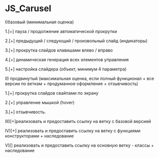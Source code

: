 # JS_Carusel
I)базовый (минимальная оценка)

1.[+] пауза / продолжение автоматической прокрутки

2.[+] предыдущий / следующий / произвольный слайд (индикаторы)

3.[+] прокрутка слайдов клавишами влево / вправо

4.[+] динамическая генерация всех элементов управления

5.[+] настройка слайдера (объект, минимум 4 параметра)

II) продвинутый (максимальная оценка, если полный функционал + все версии по веткам + продуманное оформление + отзывчивость)

  1.[+] прокрутка слайдов свайпами по экрану
  
  2.[+] управление мышкой (hover)
  
  3.[+] отзывчивость. 
  
III)[+]реализовать и предоставить ссылку на ветку с базовой версией

 IV)[+] реализовать и предоставить ссылку на ветку с функциями конструкторами + наследование
 
  V)[] реализовать и предоставить ссылку на основную ветку - классы + наследование
